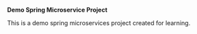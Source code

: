 **Demo Spring Microservice Project**

This is a demo spring microservices project created for learning.

 
